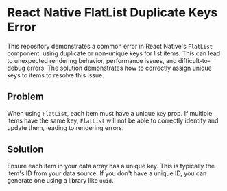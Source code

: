 # React Native FlatList Duplicate Keys Error

This repository demonstrates a common error in React Native's `FlatList` component: using duplicate or non-unique keys for list items.  This can lead to unexpected rendering behavior, performance issues, and difficult-to-debug errors.  The solution demonstrates how to correctly assign unique keys to items to resolve this issue.

## Problem

When using `FlatList`, each item must have a unique `key` prop. If multiple items have the same key, `FlatList` will not be able to correctly identify and update them, leading to rendering errors.

## Solution

Ensure each item in your data array has a unique key.  This is typically the item's ID from your data source.  If you don't have a unique ID, you can generate one using a library like `uuid`.